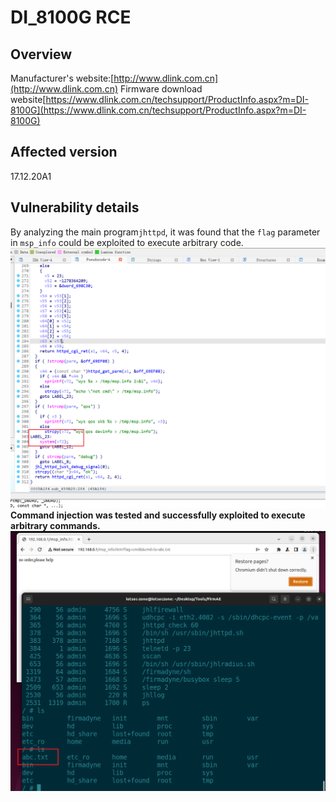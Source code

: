 # DI_8100G RCE
## Overview
Manufacturer's website:[http://www.dlink.com.cn](http://www.dlink.com.cn)
Firmware download website[https://www.dlink.com.cn/techsupport/ProductInfo.aspx?m=DI-8100G](https://www.dlink.com.cn/techsupport/ProductInfo.aspx?m=DI-8100G)
## Affected version
17.12.20A1
## Vulnerability details
By analyzing the main program`jhttpd`, it was found that the `flag` parameter in `msp_info` could be exploited to execute arbitrary code.
![](vx_images/1349084958834.png)
**Command injection was tested and successfully exploited to execute arbitrary commands.**
![Snipaste_2025-02-02_00-50-05](vx_images/265898111171821.png)

